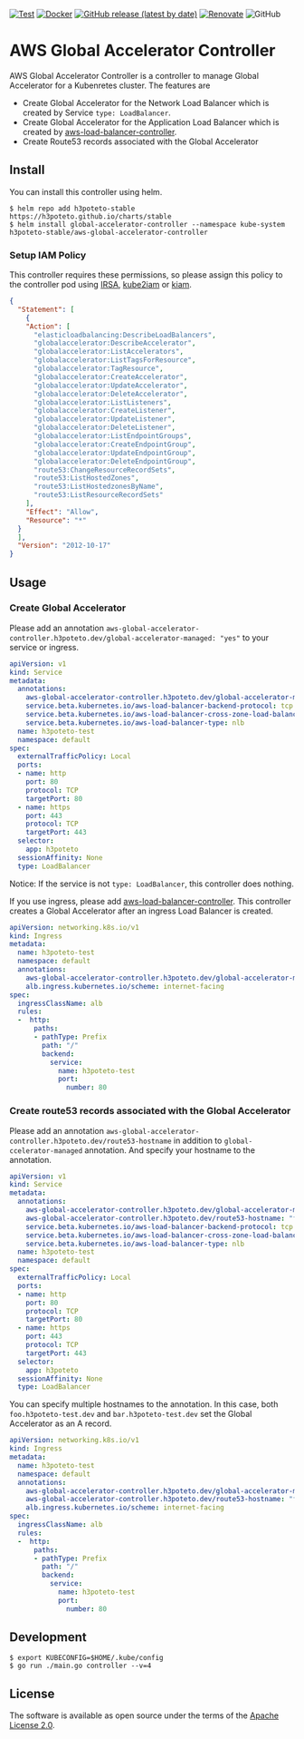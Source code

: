 [![Test](https://github.com/h3poteto/aws-global-accelerator-controller/actions/workflows/test.yml/badge.svg)](https://github.com/h3poteto/aws-global-accelerator-controller/actions/workflows/test.yml)
[![Docker](https://github.com/h3poteto/aws-global-accelerator-controller/actions/workflows/docker-publish.yml/badge.svg)](https://github.com/h3poteto/aws-global-accelerator-controller/actions/workflows/docker-publish.yml)
[![GitHub release (latest by date)](https://img.shields.io/github/v/release/h3poteto/aws-global-accelerator-controller)](https://github.com/h3poteto/aws-global-accelerator-controller/releases)
[![Renovate](https://img.shields.io/badge/renovate-enabled-brightgreen.svg)](https://renovatebot.com)
![GitHub](https://img.shields.io/github/license/h3poteto/aws-global-accelerator-controller)

# AWS Global Accelerator Controller
AWS Global Accelerator Controller is a controller to manage Global Accelerator for a Kubenretes cluster. The features are

- Create Global Accelerator for the Network Load Balancer which is created by Service `type: LoadBalancer`.
- Create Global Accelerator for the Application Load Balancer which is created by [aws-load-balancer-controller](https://github.com/kubernetes-sigs/aws-load-balancer-controller/).
- Create Route53 records associated with the Global Accelerator


## Install
You can install this controller using helm.

```
$ helm repo add h3poteto-stable https://h3poteto.github.io/charts/stable
$ helm install global-accelerator-controller --namespace kube-system h3poteto-stable/aws-global-accelerator-controller
```

### Setup IAM Policy
This controller requires these permissions, so please assign this policy to the controller pod using [IRSA](https://docs.aws.amazon.com/eks/latest/userguide/iam-roles-for-service-accounts.html), [kube2iam](https://github.com/jtblin/kube2iam) or [kiam](https://github.com/uswitch/kiam).

```json
{
  "Statement": [
    {
    "Action": [
      "elasticloadbalancing:DescribeLoadBalancers",
      "globalaccelerator:DescribeAccelerator",
      "globalaccelerator:ListAccelerators",
      "globalaccelerator:ListTagsForResource",
      "globalaccelerator:TagResource",
      "globalaccelerator:CreateAccelerator",
      "globalaccelerator:UpdateAccelerator",
      "globalaccelerator:DeleteAccelerator",
      "globalaccelerator:ListListeners",
      "globalaccelerator:CreateListener",
      "globalaccelerator:UpdateListener",
      "globalaccelerator:DeleteListener",
      "globalaccelerator:ListEndpointGroups",
      "globalaccelerator:CreateEndpointGroup",
      "globalaccelerator:UpdateEndpointGroup",
      "globalaccelerator:DeleteEndpointGroup",
      "route53:ChangeResourceRecordSets",
      "route53:ListHostedZones",
      "route53:ListHostedzonesByName",
      "route53:ListResourceRecordSets"
    ],
    "Effect": "Allow",
    "Resource": "*"
  }
  ],
  "Version": "2012-10-17"
}
```

## Usage
### Create Global Accelerator

Please add an annotation `aws-global-accelerator-controller.h3poteto.dev/global-accelerator-managed: "yes"` to your service or ingress.

```yaml
apiVersion: v1
kind: Service
metadata:
  annotations:
    aws-global-accelerator-controller.h3poteto.dev/global-accelerator-managed: "yes"
    service.beta.kubernetes.io/aws-load-balancer-backend-protocol: tcp
    service.beta.kubernetes.io/aws-load-balancer-cross-zone-load-balancing-enabled: "true"
    service.beta.kubernetes.io/aws-load-balancer-type: nlb
  name: h3poteto-test
  namespace: default
spec:
  externalTrafficPolicy: Local
  ports:
  - name: http
    port: 80
    protocol: TCP
    targetPort: 80
  - name: https
    port: 443
    protocol: TCP
    targetPort: 443
  selector:
    app: h3poteto
  sessionAffinity: None
  type: LoadBalancer
```

Notice: If the service is not `type: LoadBalancer`, this controller does nothing.

If you use ingress, please add [aws-load-balancer-controller](https://github.com/kubernetes-sigs/aws-load-balancer-controller/). This controller creates a Global Accelerator after an ingress Load Balancer is created.

```yaml
apiVersion: networking.k8s.io/v1
kind: Ingress
metadata:
  name: h3poteto-test
  namespace: default
  annotations:
    aws-global-accelerator-controller.h3poteto.dev/global-accelerator-managed: "yes"
    alb.ingress.kubernetes.io/scheme: internet-facing
spec:
  ingressClassName: alb
  rules:
  -  http:
      paths:
      - pathType: Prefix
        path: "/"
        backend:
          service:
            name: h3poteto-test
            port:
              number: 80
```

### Create route53 records associated with the Global Accelerator
Please add an annotation `aws-global-accelerator-controller.h3poteto.dev/route53-hostname` in addition to `global-ccelerator-managed` annotation. And specify your hostname to the annotation.

```yaml
apiVersion: v1
kind: Service
metadata:
  annotations:
    aws-global-accelerator-controller.h3poteto.dev/global-accelerator-managed: "yes"
    aws-global-accelerator-controller.h3poteto.dev/route53-hostname: "foo.h3poteto-test.dev"
    service.beta.kubernetes.io/aws-load-balancer-backend-protocol: tcp
    service.beta.kubernetes.io/aws-load-balancer-cross-zone-load-balancing-enabled: "true"
    service.beta.kubernetes.io/aws-load-balancer-type: nlb
  name: h3poteto-test
  namespace: default
spec:
  externalTrafficPolicy: Local
  ports:
  - name: http
    port: 80
    protocol: TCP
    targetPort: 80
  - name: https
    port: 443
    protocol: TCP
    targetPort: 443
  selector:
    app: h3poteto
  sessionAffinity: None
  type: LoadBalancer
```

You can specify multiple hostnames to the annotation. In this case, both `foo.h3poteto-test.dev` and `bar.h3poteto-test.dev` set the Global Accelerator as an A record.

```yaml
apiVersion: networking.k8s.io/v1
kind: Ingress
metadata:
  name: h3poteto-test
  namespace: default
  annotations:
    aws-global-accelerator-controller.h3poteto.dev/global-accelerator-managed: "yes"
    aws-global-accelerator-controller.h3poteto.dev/route53-hostname: "foo.h3poteto-test.dev,bar.h3poteto-test.dev"
    alb.ingress.kubernetes.io/scheme: internet-facing
spec:
  ingressClassName: alb
  rules:
  -  http:
      paths:
      - pathType: Prefix
        path: "/"
        backend:
          service:
            name: h3poteto-test
            port:
              number: 80
```

## Development
```
$ export KUBECONFIG=$HOME/.kube/config
$ go run ./main.go controller --v=4
```

## License
The software is available as open source under the terms of the [Apache License 2.0](https://www.apache.org/licenses/LICENSE-2.0).
